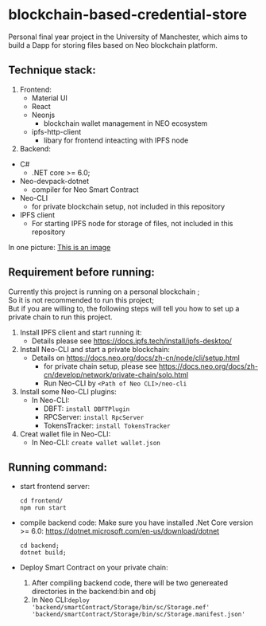 # blockchain-based-credential-store
Personal final year project in the University of Manchester, which aims to build a Dapp for storing files based on Neo blockchain platform.

## Technique stack:
1. Frontend:
     - Material UI
     - React
     - Neonjs
        - blockchain wallet management in NEO ecosystem
     - ipfs-http-client
        - libary for frontend inteacting with IPFS node
2. Backend:
  - C# 
    - .NET core >= 6.0;
  - Neo-devpack-dotnet
    - compiler for Neo Smart Contract
  - Neo-CLI 
    - for private blockchain setup, not included in this repository
  - IPFS client 
    - For starting IPFS node for storage of files, not included in this repository

In one picture:
[This is an image](./Architecture.png)

## Requirement before running:
Currently this project is running on a personal blockchain ;<br/>
So it is not recommended to run this project;<br/>
But if you are willing to, the following steps will tell you how to set up a private chain to run this project. 
1. Install IPFS client and start running it:
   - Details please see https://docs.ipfs.tech/install/ipfs-desktop/
2. Install Neo-CLI and start a private blockchain:
   - Details on https://docs.neo.org/docs/zh-cn/node/cli/setup.html
     - for private chain setup, please see https://docs.neo.org/docs/zh-cn/develop/network/private-chain/solo.html
     - Run Neo-CLI by `<Path of Neo CLI>/neo-cli`
3. Install some Neo-CLI plugins:
   - In Neo-CLI:
     - DBFT: `install DBFTPlugin`
     - RPCServer: `install RpcServer`
     - TokensTracker: `install TokensTracker`
4. Creat wallet file in Neo-CLI:
    - In Neo-CLI:
    `create wallet wallet.json`

## Running command:
- start frontend server:
    ```
    cd frontend/
    npm run start
    ```
- compile backend code:
Make sure you have installed .Net Core version >= 6.0: https://dotnet.microsoft.com/en-us/download/dotnet
    ```
    cd backend;
    dotnet build;
    ```

- Deploy Smart Contract on your private chain:
    1. After compiling backend code, there will be two genereated directories in the backend:bin and obj 
    2. In Neo CLI:`deploy 'backend/smartContract/Storage/bin/sc/Storage.nef' 'backend/smartContract/Storage/bin/sc/Storage.manifest.json'`